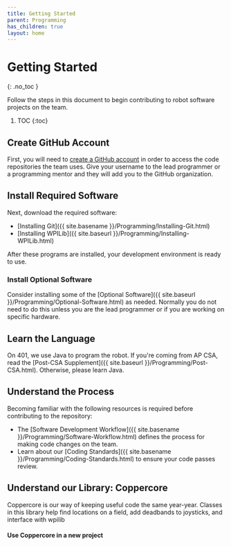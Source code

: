 ```yaml
---
title: Getting Started
parent: Programming
has_children: true
layout: home
---
```


# Getting Started
{: .no_toc }

Follow the steps in this document to begin contributing to robot software projects on the team.

1. TOC
{:toc}

## Create GitHub Account

First, you will need to [create a GitHub account](https://github.com) in order to access the code repositories the team uses. Give your username to the lead programmer or a programming mentor and they will add you to the GitHub organization.

## Install Required Software

Next, download the required software:
- [Installing Git]({{ site.basename }}/Programming/Installing-Git.html)
- [Installing WPILib]({{ site.baseurl }}/Programming/Installing-WPILib.html)

After these programs are installed, your development environment is ready to use.

### Install Optional Software

Consider installing some of the [Optional Software]({{ site.baseurl }}/Programming/Optional-Software.html) as needed. Normally you do not need to do this unless you are the lead programmer or if you are working on specific hardware.

## Learn the Language

On 401, we use Java to program the robot. If you're coming from AP CSA, read the [Post-CSA Supplement]({{ site.baseurl }}/Programming/Post-CSA.html). Otherwise, please learn Java.

## Understand the Process

Becoming familiar with the following resources is required before contributing to the repository:
- The [Software Development Workflow]({{ site.basename }}/Programming/Software-Workflow.html) defines the process for making code changes on the team.
- Learn about our [Coding Standards]({{ site.basename }}/Programming/Coding-Standards.html) to ensure your code passes review.

## Understand our Library: Coppercore

Coppercore is our way of keeping useful code the same year-year. Classes in this library help find locations on a field, add deadbands to joysticks, and interface with wpilib

#### Use Coppercore in a new project






